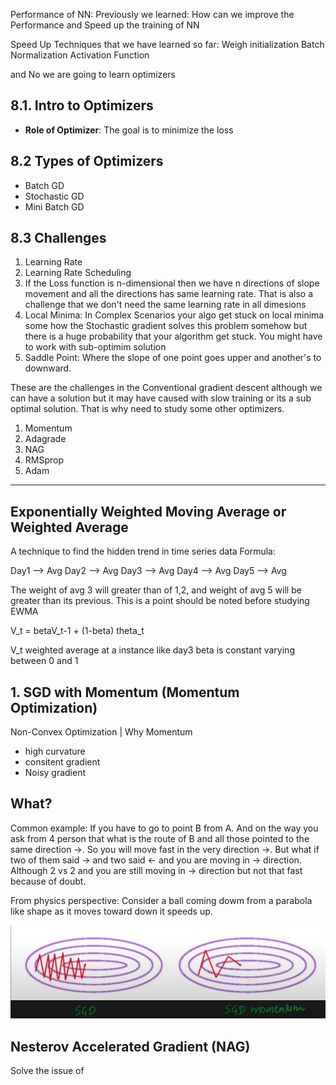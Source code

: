 Performance of NN:
Previously we learned: How can we improve the Performance and Speed up the training of NN

Speed Up Techniques that we have learned so far:
Weigh initialization
Batch Normalization
Activation Function

and No we are going to learn optimizers

## 8.1. Intro to Optimizers

- **Role of Optimizer**:
The goal is to minimize the loss


## 8.2 Types of Optimizers
- Batch GD
- Stochastic  GD
- Mini Batch GD


## 8.3 Challenges
1. Learning Rate
2. Learning Rate Scheduling
3. If the Loss function is n-dimensional then we have n directions of slope movement and all the directions has same learning rate. That is also a challenge that we don't need the same learning rate in all dimesions
4. Local Minima: In Complex Scenarios your algo get stuck on local minima some how the Stochastic gradient solves this problem somehow but there is a huge probability that your algorithm get stuck. You might have to work with sub-optimim solution
5. Saddle Point: Where the slope of one point goes upper and another's to downward.

These are the challenges in the Conventional gradient descent although we can have a solution but it may have caused with slow training or its a sub optimal solution. That is why need to study some other optimizers.

1. Momentum
2. Adagrade
3. NAG
4. RMSprop
5. Adam

-----

## Exponentially Weighted Moving Average or Weighted Average
A technique to find the hidden trend in time series data
Formula:

Day1 --> Avg
Day2 --> Avg
Day3 --> Avg
Day4 --> Avg
Day5 --> Avg

The weight of avg 3 will greater than of 1,2, and weight of avg 5 will be greater than its previous. This is a point should be noted before studying EWMA

V_t = betaV_t-1 + (1-beta) theta_t

V_t weighted average at a instance like day3
beta is constant varying between 0 and 1



## 1. SGD with Momentum (Momentum Optimization)

Non-Convex Optimization | Why Momentum
- high curvature
- consitent gradient 
- Noisy gradient 


## What?
Common example:
If you have to go to point B from A. And on the way you ask from 4 person that what is the route of B and all those pointed to the same direction →. So you will move fast in the very direction →. But what if two of them said → and two said ← and you are moving in → direction. Although 2 vs 2 and you are still moving in → direction but not that fast because of doubt. 

From physics perspective: Consider a ball coming dowm from a parabola like shape as it moves toward down it speeds up. 

![](../assets/24-sgd-momentum.png)


## Nesterov Accelerated Gradient (NAG)

Solve the issue of 